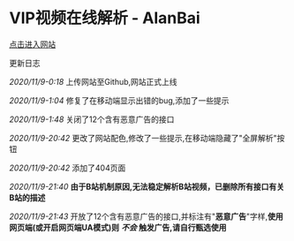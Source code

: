 # VIP视频在线解析 - AlanBai

[点击进入网站](https://bjm212501.github.io/vip-video-cracker/)

更新日志

*2020/11/9-0:18*
上传网站至Github,网站正式上线

*2020/11/9-1:04*
修复了在移动端显示出错的bug,添加了一些提示

*2020/11/9-1:48*
关闭了12个含有恶意广告的接口

*2020/11/9-20:42*
更改了网站配色,修改了一些提示,在移动端隐藏了"全屏解析"按钮

*2020/11/9-20:42*
添加了404页面

*2020/11/9-21:40*
**由于B站机制原因,无法稳定解析B站视频，已删除所有接口有关B站的描述**

*2020/11/9-21:43*
开放了12个含有恶意广告的接口,并标注有"**恶意广告**"字样,**使用网页端(或开启网页端UA模式)则** ***不会*** **触发广告,请自行甄选使用**

